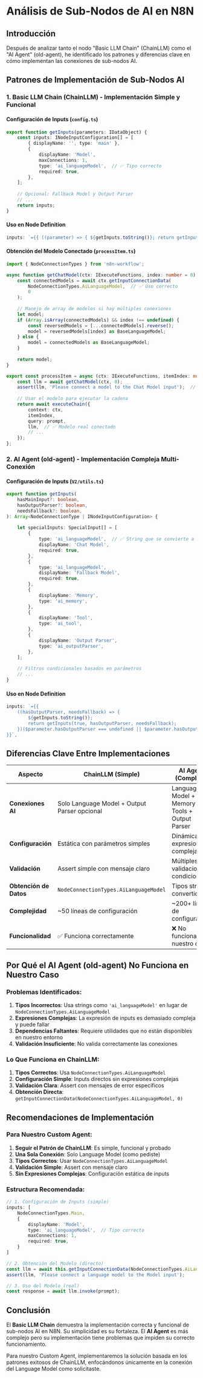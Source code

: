 # Análisis de Sub-Nodos de AI en N8N

## Introducción
Después de analizar tanto el nodo "Basic LLM Chain" (ChainLLM) como el "AI Agent" (old-agent), he identificado los patrones y diferencias clave en cómo implementan las conexiones de sub-nodos AI.

## Patrones de Implementación de Sub-Nodos AI

### 1. **Basic LLM Chain (ChainLLM)** - Implementación Simple y Funcional

#### Configuración de Inputs (`config.ts`)
```typescript
export function getInputs(parameters: IDataObject) {
	const inputs: INodeInputConfiguration[] = [
		{ displayName: '', type: 'main' },
		{
			displayName: 'Model',
			maxConnections: 1,
			type: 'ai_languageModel',  // ✅ Tipo correcto
			required: true,
		},
	];
	
	// Opcional: Fallback Model y Output Parser
	// ...
	return inputs;
}
```

#### Uso en Node Definition
```typescript
inputs: `={{ ((parameter) => { ${getInputs.toString()}; return getInputs(parameter) })($parameter) }}`,
```

#### Obtención del Modelo Conectado (`processItem.ts`)
```typescript
import { NodeConnectionTypes } from 'n8n-workflow';

async function getChatModel(ctx: IExecuteFunctions, index: number = 0): Promise<BaseLanguageModel | undefined> {
	const connectedModels = await ctx.getInputConnectionData(
		NodeConnectionTypes.AiLanguageModel,  // ✅ Uso correcto
		0
	);
	
	// Manejo de array de modelos si hay múltiples conexiones
	let model;
	if (Array.isArray(connectedModels) && index !== undefined) {
		const reversedModels = [...connectedModels].reverse();
		model = reversedModels[index] as BaseLanguageModel;
	} else {
		model = connectedModels as BaseLanguageModel;
	}
	
	return model;
}

export const processItem = async (ctx: IExecuteFunctions, itemIndex: number) => {
	const llm = await getChatModel(ctx, 0);
	assert(llm, 'Please connect a model to the Chat Model input');  // ✅ Validación
	
	// Usar el modelo para ejecutar la cadena
	return await executeChain({
		context: ctx,
		itemIndex,
		query: prompt,
		llm,  // ✅ Modelo real conectado
		// ...
	});
};
```

### 2. **AI Agent (old-agent)** - Implementación Compleja Multi-Conexión

#### Configuración de Inputs (`V2/utils.ts`)
```typescript
export function getInputs(
	hasMainInput?: boolean,
	hasOutputParser?: boolean,
	needsFallback?: boolean,
): Array<NodeConnectionType | INodeInputConfiguration> {
	
	let specialInputs: SpecialInput[] = [
		{
			type: 'ai_languageModel',  // ✅ String que se convierte a tipo
			displayName: 'Chat Model',
			required: true,
		},
		{
			type: 'ai_languageModel',
			displayName: 'Fallback Model',
			required: true,
		},
		{
			displayName: 'Memory',
			type: 'ai_memory',
		},
		{
			displayName: 'Tool',
			type: 'ai_tool',
		},
		{
			displayName: 'Output Parser',
			type: 'ai_outputParser',
		},
	];
	
	// Filtros condicionales basados en parámetros
	// ...
}
```

#### Uso en Node Definition
```typescript
inputs: `={{
	((hasOutputParser, needsFallback) => {
		${getInputs.toString()};
		return getInputs(true, hasOutputParser, needsFallback);
	})($parameter.hasOutputParser === undefined || $parameter.hasOutputParser === true, $parameter.needsFallback !== undefined && $parameter.needsFallback === true)
}}`,
```

## Diferencias Clave Entre Implementaciones

| Aspecto | ChainLLM (Simple) | AI Agent (Complejo) |
|---------|-------------------|---------------------|
| **Conexiones AI** | Solo Language Model + Output Parser opcional | Language Model + Memory + Tools + Output Parser |
| **Configuración** | Estática con parámetros simples | Dinámica con expresiones complejas |
| **Validación** | Assert simple con mensaje claro | Múltiples validaciones condicionales |
| **Obtención de Datos** | `NodeConnectionTypes.AiLanguageModel` | Tipos string convertidos |
| **Complejidad** | ~50 líneas de configuración | ~200+ líneas de configuración |
| **Funcionalidad** | ✅ Funciona correctamente | ❌ No funciona en nuestro caso |

## Por Qué el AI Agent (old-agent) No Funciona en Nuestro Caso

### Problemas Identificados:

1. **Tipos Incorrectos**: Usa strings como `'ai_languageModel'` en lugar de `NodeConnectionTypes.AiLanguageModel`
2. **Expresiones Complejas**: La expresión de inputs es demasiado compleja y puede fallar
3. **Dependencias Faltantes**: Requiere utilidades que no están disponibles en nuestro entorno
4. **Validación Insuficiente**: No valida correctamente las conexiones

### Lo Que Funciona en ChainLLM:

1. **Tipos Correctos**: Usa `NodeConnectionTypes.AiLanguageModel` 
2. **Configuración Simple**: Inputs directos sin expresiones complejas
3. **Validación Clara**: Assert con mensajes de error específicos
4. **Obtención Directa**: `getInputConnectionData(NodeConnectionTypes.AiLanguageModel, 0)`

## Recomendaciones de Implementación

### Para Nuestro Custom Agent:

1. **Seguir el Patrón de ChainLLM**: Es simple, funcional y probado
2. **Una Sola Conexión**: Solo Language Model (como pediste)
3. **Tipos Correctos**: Usar `NodeConnectionTypes.AiLanguageModel`
4. **Validación Simple**: Assert con mensaje claro
5. **Sin Expresiones Complejas**: Configuración estática de inputs

### Estructura Recomendada:

```typescript
// 1. Configuración de Inputs (simple)
inputs: [
	NodeConnectionTypes.Main,
	{
		displayName: 'Model',
		type: 'ai_languageModel',  // Tipo correcto
		maxConnections: 1,
		required: true,
	}
]

// 2. Obtención del Modelo (directo)
const llm = await this.getInputConnectionData(NodeConnectionTypes.AiLanguageModel, 0);
assert(llm, 'Please connect a language model to the Model input');

// 3. Uso del Modelo (real)
const response = await llm.invoke(prompt);
```

## Conclusión

El **Basic LLM Chain** demuestra la implementación correcta y funcional de sub-nodos AI en N8N. Su simplicidad es su fortaleza. El **AI Agent** es más complejo pero su implementación tiene problemas que impiden su correcto funcionamiento.

Para nuestro Custom Agent, implementaremos la solución basada en los patrones exitosos de ChainLLM, enfocándonos únicamente en la conexión del Language Model como solicitaste.

